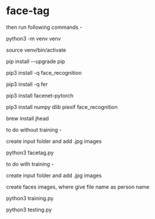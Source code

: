 # face-tag

then run following commands - 

python3 -m venv venv

source venv/bin/activate

pip install --upgrade pip

pip3 install -q face_recognition

pip3 install -q fer

pip3 install facenet-pytorch

pip3 install numpy dlib piexif face_recognition

brew install jhead

to do without training -

create input folder and add .jpg images

python3 facetag.py

to do with training -

create input folder and add .jpg images

create faces images, where give file name as person name

python3 training.py

python3 testing.py
